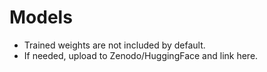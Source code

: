 # Models
- Trained weights are not included by default.
- If needed, upload to Zenodo/HuggingFace and link here.
